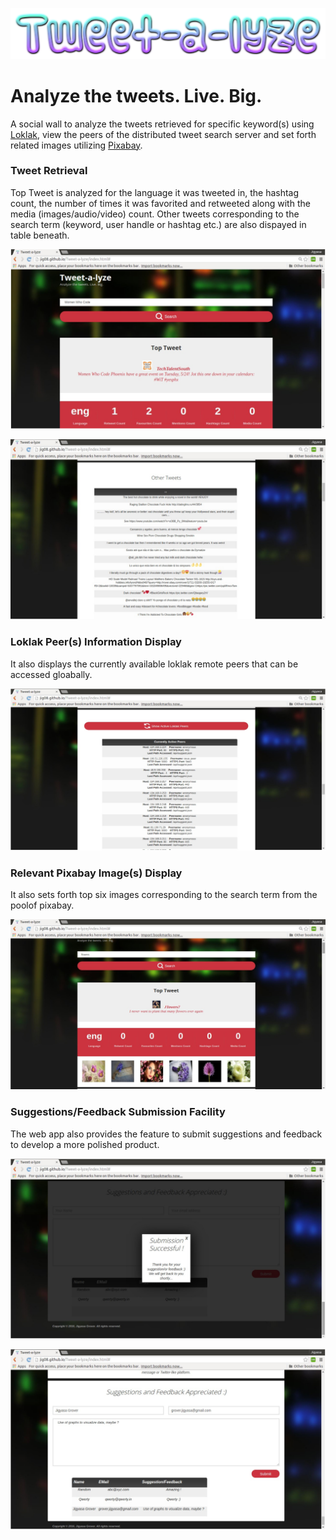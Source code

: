 ![Tweet-a-lyze](https://github.com/jig08/Tweet-a-lyze/blob/gh-pages/assets/images/logo.png)

# Analyze the tweets. Live. Big.

A social wall to analyze the tweets retrieved for specific keyword(s) using [Loklak](https://github.com/loklak), view the peers of the distributed tweet search server and set forth related images utilizing [Pixabay](https://pixabay.com/).


### Tweet Retrieval

Top Tweet is analyzed for the language it was tweeted in, the hashtag count, the number of times it was favorited and retweeted along with the media (images/audio/video) count. Other tweets corresponding to the search term (keyword, user handle or hashtag etc.) are also dispayed in table beneath.

![](https://github.com/jig08/Tweet-a-lyze/blob/master/ss1.png)

![](https://github.com/jig08/Tweet-a-lyze/blob/master/ss2.png)

### Loklak Peer(s) Information Display

It also displays the currently available loklak remote peers that can be accessed gloabally.
 
![](https://github.com/jig08/Tweet-a-lyze/blob/master/ss3.png)
 
### Relevant Pixabay Image(s) Display

It also sets forth top six images corresponding to the search term from the poolof pixabay.
 
![](https://github.com/jig08/Tweet-a-lyze/blob/master/ss4.png)
 
### Suggestions/Feedback Submission Facility

The web app also provides the feature to submit suggestions and feedback to develop a more polished product.

![](https://github.com/jig08/Tweet-a-lyze/blob/master/ss5.png)

![](https://github.com/jig08/Tweet-a-lyze/blob/master/ss6.png)

 
 

